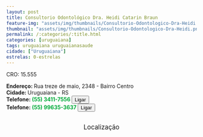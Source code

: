 ```yaml
---
layout: post
title: Consultorio Odontológico Dra. Heidi Catarin Braun
feature-img: "assets/img/thumbnails/Consultorio-Odontologico-Dra-Heidi.png"
thumbnail: "assets/img/thumbnails/Consultorio-Odontologico-Dra-Heidi.png"
permalink: /:categories/:title.html
categories: [uruguaiana]
tags: uruguaiana uruguaianasaude
cidade: ["Uruguaiana"]
estrelas: 0-estrelas
---
```

CRO: 15.555<br/>
<!-- more -->
<b>Endereço: </b>Rua treze de maio, 2348 - Bairro Centro<br />
<b>Cidade: </b>Uruguaiana - RS<br />
<b>Telefone: <span style="color: #00ab3a;">(55) 3411-7556 </span> <a href="tel:5534117556"><button class="ligar">Ligar</button></a></b><br />
<b>Telefone: <span style="color: #00ab3a;">(55) 99635-3637</span> <a href="tel:5534117556"><button class="ligar">Ligar</button></a></b><br />
<br />
<style>
      #map {
        height: 400px;
        width: 100%;
       }
    </style>

<div style="font-size: larger; text-align: center;">
Localização</div>
<div id="map">
<script>
      function initMap() {
        var uluru = {lat: -29.7605318, lng: -57.09198};
        var map = new google.maps.Map(document.getElementById('map'), {
          zoom: 17,
          center: uluru
        });
        var marker = new google.maps.Marker({
          position: uluru,
          map: map
        });
      }
    </script>
    <script async="" defer="" src="https://maps.googleapis.com/maps/api/js?key=AIzaSyDDc8SHLmOesJRaXCW0fZ2ST09W4s0ME5g&amp;callback=initMap">
    </script>
</div>
